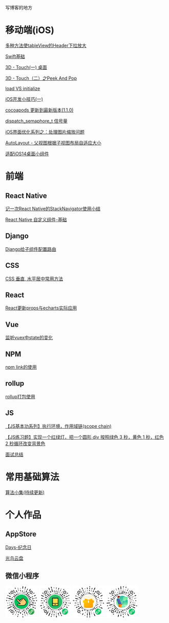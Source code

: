 写博客的地方

# 移动端(iOS)

[多种方法使tableView的Header下拉放大](https://sunshinelixun.github.io/%E5%A4%9A%E7%A7%8D%E6%96%B9%E6%B3%95%E4%BD%BFtableView%E7%9A%84Header%E4%B8%8B%E6%8B%89%E6%94%BE%E5%A4%A7.html)

[Swift基础](https://sunshinelixun.github.io/Swift%E5%9F%BA%E7%A1%80.html)

[3D - Touch(一) 桌面](https://sunshinelixun.github.io/3D-Touch%E6%A1%8C%E9%9D%A2.html)

[3D - Touch（二）之Peek And Pop](https://sunshinelixun.github.io/3D%20-%20Touch%E4%B9%8BPeek%20And%20Pop.html)

[load VS initialize](https://sunshinelixun.github.io/load%20VS%20initialize.html)

[iOS开发小技巧(一)](https://sunshinelixun.github.io/iOS%E5%BC%80%E5%8F%91%E5%B0%8F%E6%8A%80%E5%B7%A7(%E4%B8%80).html)

[cocoapods 更新到最新版本(1.1.0)](https://sunshinelixun.github.io/cocoapods%E5%8D%87%E7%BA%A71.1.0.html)

[dispatch_semaphore_t 信号量](https://sunshinelixun.github.io/dispatch-semaphore-t-%E4%BF%A1%E5%8F%B7%E9%87%8F.html)

[iOS界面优化系列之：处理图片缩放问题](https://sunshinelixun.github.io/iOS%E7%95%8C%E9%9D%A2%E4%BC%98%E5%8C%96%E7%B3%BB%E5%88%97%E4%B9%8B%EF%BC%9A%E5%A4%84%E7%90%86%E5%9B%BE%E7%89%87%E7%BC%A9%E6%94%BE%E9%97%AE%E9%A2%98.html)

[AutoLayout - 父视图根据子视图布局自适应大小](https://sunshinelixun.github.io/AutoLayout-%E7%88%B6%E8%A7%86%E5%9B%BE%E6%A0%B9%E6%8D%AE%E5%AD%90%E8%A7%86%E5%9B%BE%E8%87%AA%E9%80%82%E5%BA%94.html)

[适配iOS14桌面小组件](https://github.com/sunshineLixun/sunshineLixun.github.io/issues/11)

# 前端

## React Native

[记一次React Native的StackNavigator使用小结](https://sunshinelixun.github.io/%E8%AE%B0%E4%B8%80%E6%AC%A1React-Native-StackNavigator%E4%BD%BF%E7%94%A8%E5%B0%8F%E7%BB%93.html)

[React Native 自定义组件-基础](https://sunshinelixun.github.io/React-Native-%E8%87%AA%E5%AE%9A%E4%B9%89%E7%BB%84%E4%BB%B6.html)

## Django

[Django给子组件配置路由](https://github.com/sunshineLixun/sunshineLixun.github.io/issues/7)

## CSS
[CSS 垂直, 水平居中常用方法](https://github.com/sunshineLixun/sunshineLixun.github.io/issues/8)

## React

[React更新props与echarts实际应用](https://sunshinelixun.github.io/React%E6%9B%B4%E6%96%B0props%E4%B8%8EEcharts%E5%AE%9E%E9%99%85%E5%BA%94%E7%94%A8.html)

## Vue

[监听vuex中state的变化](https://github.com/sunshineLixun/sunshineLixun.github.io/issues/9)

## NPM
[npm link的使用](https://github.com/sunshineLixun/sunshineLixun.github.io/issues/14)

## rollup
[rollup打包使用](https://github.com/sunshineLixun/sunshineLixun.github.io/issues/15)

## JS

[【JS基本功系列】执行环境，作用域链(scope chain)](https://github.com/sunshineLixun/sunshineLixun.github.io/issues/10)

[【JS练习题】实现一个红绿灯，把一个圆形 div 按照绿色 3 秒，黄色 1 秒，红色 2 秒循环改变背景色](https://github.com/sunshineLixun/sunshineLixun.github.io/issues/12)

[面试总结](https://github.com/sunshineLixun/sunshineLixun.github.io/issues/13)


# 常用基础算法

[算法小集(持续更新)](https://sunshinelixun.github.io/%E7%AE%97%E6%B3%95%E5%B0%8F%E9%9B%86-%E6%8C%81%E7%BB%AD%E6%9B%B4%E6%96%B0.html)


# 个人作品


## AppStore

[Days-纪念日](https://apps.apple.com/cn/app/days%E5%A4%87%E5%BF%98%E6%97%A5-%E7%BA%AA%E5%BF%B5%E9%87%8D%E8%A6%81%E7%9A%84%E6%97%A5%E5%AD%90/id1492204944)

[光鸟云盘](https://apps.apple.com/cn/app/%E5%85%89%E9%B8%9F%E4%BA%91%E7%9B%98/id1485501374)



## 微信小程序


<div>
<img src="https://github.com/sunshineLixun/sunshineLixun.github.io/blob/master/img/IMG_0677.JPG" width="20%">
<img src="https://github.com/sunshineLixun/sunshineLixun.github.io/blob/master/img/gh_9795337c5171_344.jpg" width="20%" />
<img src="https://github.com/sunshineLixun/sunshineLixun.github.io/blob/master/img/gh_9b2cfc47038c_344%20(2).jpg" width="20%" />  
<img src="https://github.com/sunshineLixun/sunshineLixun.github.io/blob/master/img/gh_9a6adab57050_344%20(2).jpg" width="20%" />  
</div>






